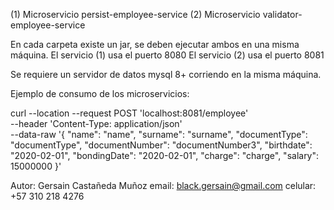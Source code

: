 (1) Microservicio persist-employee-service 
(2) Microservicio validator-employee-service

En cada carpeta existe un jar, se deben ejecutar ambos en una misma máquina.
El servicio (1) usa el puerto 8080
El servicio (2) usa el puerto 8081

Se requiere un servidor de datos mysql 8+ corriendo en la misma máquina.

Ejemplo de consumo de los microservicios: 

curl --location --request POST 'localhost:8081/employee' \
--header 'Content-Type: application/json' \
--data-raw '{
    "name": "name",
    "surname": "surname",
    "documentType": "documentType",
    "documentNumber": "documentNumber3",
    "birthdate": "2020-02-01",
    "bondingDate": "2020-02-01",
    "charge": "charge",
    "salary": 15000000
}'



Autor: Gersain Castañeda Muñoz
email: black.gersain@gmail.com
celular: +57 310 218 4276

